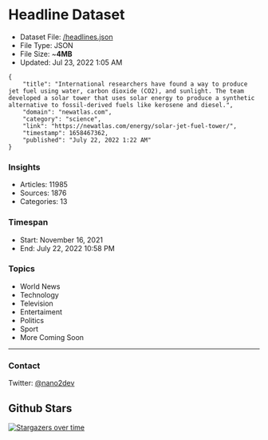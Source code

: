 # Headline Dataset

- Dataset File: [/headlines.json](https://raw.githubusercontent.com/fwd/news/master/headlines.json) 
- File Type: JSON
- File Size: ~**4MB**
- Updated: Jul 23, 2022 1:05 AM

```
{
    "title": "International researchers have found a way to produce jet fuel using water, carbon dioxide (CO2), and sunlight. The team developed a solar tower that uses solar energy to produce a synthetic alternative to fossil-derived fuels like kerosene and diesel.",
    "domain": "newatlas.com",
    "category": "science",
    "link": "https://newatlas.com/energy/solar-jet-fuel-tower/",
    "timestamp": 1658467362,
    "published": "July 22, 2022 1:22 AM"
}
```

### Insights

- Articles: 11985
- Sources: 1876
- Categories: 13

### Timespan

- Start: November 16, 2021
- End: July 22, 2022 10:58 PM

### Topics

- World News
- Technology
- Television
- Entertaiment
- Politics
- Sport
- More Coming Soon

---

### Contact 

Twitter: [@nano2dev](https://twitter.com/nano2dev)

## Github Stars

[![Stargazers over time](https://starchart.cc/fwd/news.svg)](https://starchart.cc/fwd/news)
	